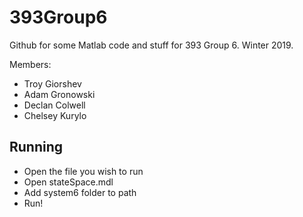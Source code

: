 # 393Group6
Github for some Matlab code and stuff for 393 Group 6.  Winter 2019.

Members:
* Troy Giorshev
* Adam Gronowski
* Declan Colwell
* Chelsey Kurylo


## Running

- Open the file you wish to run
- Open stateSpace.mdl
- Add system6 folder to path
- Run!
